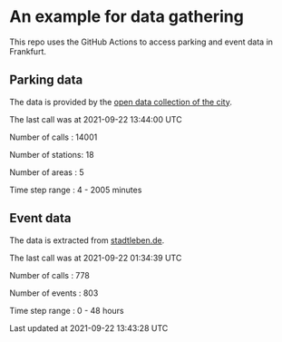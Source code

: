 # An example for data gathering

This repo uses the GitHub Actions to access parking and event data in Frankfurt.

## Parking data
The data is provided by the [open data collection of the city](https://www.offenedaten.frankfurt.de/).

The last call was at 2021-09-22 13:44:00 UTC

Number of calls   : 14001

Number of stations:    18

Number of areas   :     5

Time step range   :     4 -  2005 minutes


## Event data
The data is extracted from [stadtleben.de](https://stadtleben.de/frankfurt/).

The last call was at 2021-09-22 01:34:39 UTC

Number of calls   : 778

Number of events  : 803

Time step range   :   0 -  48 hours


Last updated at 2021-09-22 13:43:28 UTC
